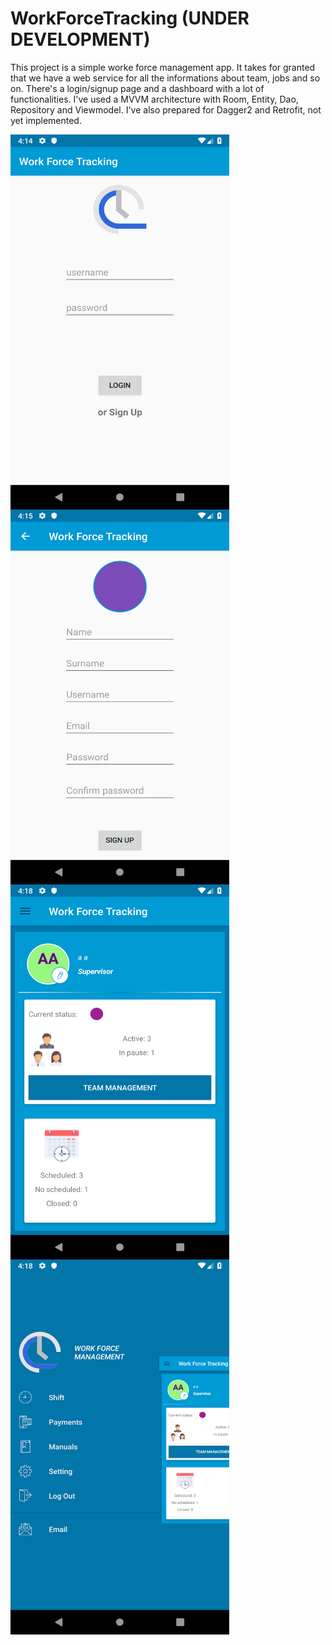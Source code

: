 # WorkForceTracking (UNDER DEVELOPMENT)
This project is a simple worke force management app. It takes for granted that we have a web service for all the informations
about team, jobs and so on. There's a login/signup page and a dashboard with a lot of functionalities.
I've used a MVVM architecture with Room, Entity, Dao, Repository and Viewmodel. I've also prepared for Dagger2 and Retrofit,
not yet implemented.


<img align="left" width="350" height="600" src="login.png">

<img align="left" width="350" height="600" src="signup.png">

<img align="left" width="350" height="600" src="dashboard.png">

<img align="left" width="350" height="600" src="drawer.png">



